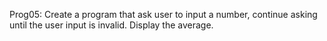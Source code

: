 Prog05: Create a program that ask user to input a number, continue asking until the user input is invalid. Display the average.
